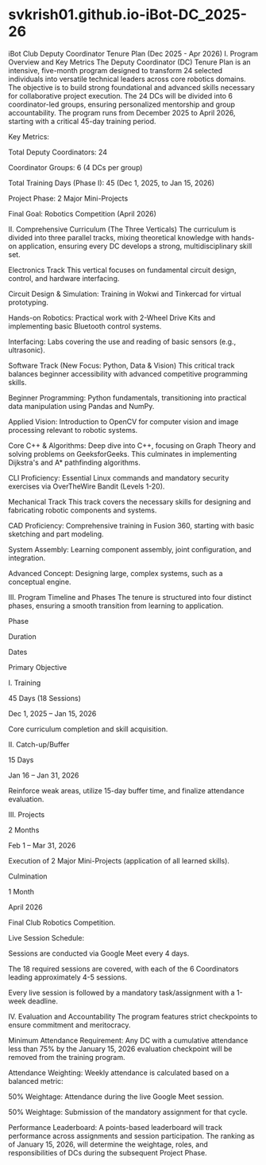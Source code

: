 # svkrish01.github.io-iBot-DC_2025-26

iBot Club Deputy Coordinator Tenure Plan (Dec 2025 - Apr 2026)
I. Program Overview and Key Metrics
The Deputy Coordinator (DC) Tenure Plan is an intensive, five-month program designed to transform 24 selected individuals into versatile technical leaders across core robotics domains. The objective is to build strong foundational and advanced skills necessary for collaborative project execution. The 24 DCs will be divided into 6 coordinator-led groups, ensuring personalized mentorship and group accountability. The program runs from December 2025 to April 2026, starting with a critical 45-day training period.

Key Metrics:

Total Deputy Coordinators: 24

Coordinator Groups: 6 (4 DCs per group)

Total Training Days (Phase I): 45 (Dec 1, 2025, to Jan 15, 2026)

Project Phase: 2 Major Mini-Projects

Final Goal: Robotics Competition (April 2026)

II. Comprehensive Curriculum (The Three Verticals)
The curriculum is divided into three parallel tracks, mixing theoretical knowledge with hands-on application, ensuring every DC develops a strong, multidisciplinary skill set.

Electronics Track
This vertical focuses on fundamental circuit design, control, and hardware interfacing.

Circuit Design & Simulation: Training in Wokwi and Tinkercad for virtual prototyping.

Hands-on Robotics: Practical work with 2-Wheel Drive Kits and implementing basic Bluetooth control systems.

Interfacing: Labs covering the use and reading of basic sensors (e.g., ultrasonic).

Software Track (New Focus: Python, Data & Vision)
This critical track balances beginner accessibility with advanced competitive programming skills.

Beginner Programming: Python fundamentals, transitioning into practical data manipulation using Pandas and NumPy.

Applied Vision: Introduction to OpenCV for computer vision and image processing relevant to robotic systems.

Core C++ & Algorithms: Deep dive into C++, focusing on Graph Theory and solving problems on GeeksforGeeks. This culminates in implementing Dijkstra's and A* pathfinding algorithms.

CLI Proficiency: Essential Linux commands and mandatory security exercises via OverTheWire Bandit (Levels 1-20).

Mechanical Track
This track covers the necessary skills for designing and fabricating robotic components and systems.

CAD Proficiency: Comprehensive training in Fusion 360, starting with basic sketching and part modeling.

System Assembly: Learning component assembly, joint configuration, and integration.

Advanced Concept: Designing large, complex systems, such as a conceptual engine.

III. Program Timeline and Phases
The tenure is structured into four distinct phases, ensuring a smooth transition from learning to application.

Phase

Duration

Dates

Primary Objective

I. Training

45 Days (18 Sessions)

Dec 1, 2025 – Jan 15, 2026

Core curriculum completion and skill acquisition.

II. Catch-up/Buffer

15 Days

Jan 16 – Jan 31, 2026

Reinforce weak areas, utilize 15-day buffer time, and finalize attendance evaluation.

III. Projects

2 Months

Feb 1 – Mar 31, 2026

Execution of 2 Major Mini-Projects (application of all learned skills).

Culmination

1 Month

April 2026

Final Club Robotics Competition.

Live Session Schedule:

Sessions are conducted via Google Meet every 4 days.

The 18 required sessions are covered, with each of the 6 Coordinators leading approximately 4-5 sessions.

Every live session is followed by a mandatory task/assignment with a 1-week deadline.

IV. Evaluation and Accountability
The program features strict checkpoints to ensure commitment and meritocracy.

Minimum Attendance Requirement: Any DC with a cumulative attendance less than 75% by the January 15, 2026 evaluation checkpoint will be removed from the training program.

Attendance Weighting: Weekly attendance is calculated based on a balanced metric:

50% Weightage: Attendance during the live Google Meet session.

50% Weightage: Submission of the mandatory assignment for that cycle.

Performance Leaderboard: A points-based leaderboard will track performance across assignments and session participation. The ranking as of January 15, 2026, will determine the weightage, roles, and responsibilities of DCs during the subsequent Project Phase.
